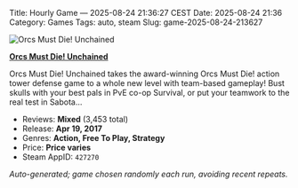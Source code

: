Title: Hourly Game — 2025-08-24 21:36:27 CEST
Date: 2025-08-24 21:36
Category: Games
Tags: auto, steam
Slug: game-2025-08-24-213627

![Orcs Must Die! Unchained](https://shared.akamai.steamstatic.com/store_item_assets/steam/apps/427270/header.jpg?t=1623173206)

**[Orcs Must Die! Unchained](https://store.steampowered.com/app/427270/)**

Orcs Must Die! Unchained takes the award-winning Orcs Must Die! action tower defense game to a whole new level with team-based gameplay! Bust skulls with your best pals in PvE co-op Survival, or put your teamwork to the real test in Sabota…

- Reviews: **Mixed** (3,453 total)
- Release: **Apr 19, 2017**
- Genres: **Action, Free To Play, Strategy**
- Price: **Price varies**
- Steam AppID: `427270`

*Auto-generated; game chosen randomly each run, avoiding recent repeats.*
